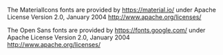 The MaterialIcons fonts are provided by https://material.io/ under Apache License Version 2.0, January 2004 http://www.apache.org/licenses/

The Open Sans fonts  are provided by https://fonts.google.com/  under Apache License Version 2.0, January 2004 http://www.apache.org/licenses/